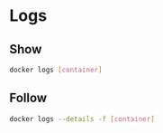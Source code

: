 # Logs

## Show

```sh
docker logs [container]
```

## Follow

```sh
docker logs --details -f [container]
```
